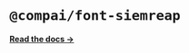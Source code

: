 # `@compai/font-siemreap`

[**Read the docs &rarr;**](https://components.ai/docs/typefaces/siemreap)
